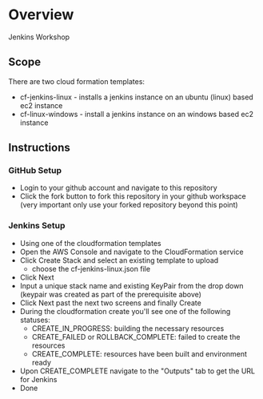 # Overview
Jenkins Workshop

## Scope
There are two cloud formation templates:
* cf-jenkins-linux - installs a jenkins instance on an ubuntu (linux) based ec2 instance
* cf-linux-windows - install a jenkins instance on an windows based ec2 instance

## Instructions 

### GitHub Setup
* Login to your github account and navigate to this repository
* Click the fork button to fork this repository in your github workspace (very important only use your forked repository beyond this point)

### Jenkins Setup 
* Using one of the cloudformation templates 
* Open the AWS Console and navigate to the CloudFormation service
* Click Create Stack and select an existing template to upload
    * choose the cf-jenkins-linux.json file
* Click Next
* Input a unique stack name and existing KeyPair from the drop down (keypair was created as part of the prerequisite above)
* Click Next past the next two screens and finally Create
* During the cloudformation create you'll see one of the following statuses:
    * CREATE_IN_PROGRESS: building the necessary resources 
    * CREATE_FAILED or ROLLBACK_COMPLETE: failed to create the resources 
    * CREATE_COMPLETE: resources have been built and environment ready 
* Upon CREATE_COMPLETE navigate to the "Outputs" tab to get the URL for Jenkins 
* Done 

